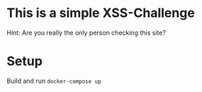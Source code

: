 # This is a simple XSS-Challenge

Hint: Are you really the only person checking this site?

# Setup
Build and run ```docker-compose up```
